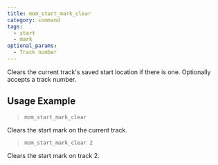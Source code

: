```yaml
---
title: mom_start_mark_clear
category: command
tags:
  - start
  - mark
optional_params:
  - Track number
---
```


Clears the current track's saved start location if there is one. 
Optionally accepts a track number.

## Usage Example

> `mom_start_mark_clear`

Clears the start mark on the current track.

> `mom_start_mark_clear 2`

Clears the start mark on track 2.
